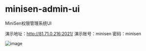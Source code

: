 # minisen-admin-ui
MiniSen权限管理系统UI

演示地址：http://81.71.0.216:2021/
演示账号：minisen  密码：minisen

![image]()



